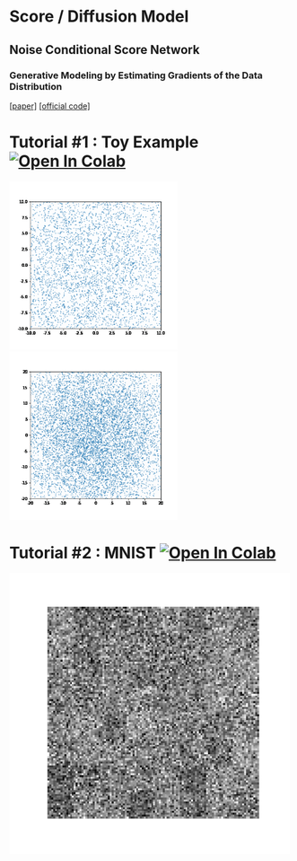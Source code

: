 # Score / Diffusion Model


## Noise Conditional Score Network
### Generative Modeling by Estimating Gradients of the Data Distribution 
[[paper]](https://arxiv.org/abs/1907.05600) [[official code]](https://github.com/ermongroup/ncsn)

# Tutorial #1 : Toy Example [![Open In Colab](https://colab.research.google.com/assets/colab-badge.svg)](https://colab.research.google.com/github/JeongJiHeon/ScoreDiffusionModel/blob/main/NCSN/NCSN_example.ipynb) 
<div>

<img width="300" src="https://github.com/JeongJiHeon/ScoreDiffusionModel/blob/main/NCSN/figure/ncsn_toy.gif">
<img width="300" src="https://github.com/JeongJiHeon/ScoreDiffusionModel/blob/main/NCSN/figure/ncsn_toy2.gif">



# Tutorial #2 : MNIST [![Open In Colab](https://colab.research.google.com/assets/colab-badge.svg)](https://colab.research.google.com/github/JeongJiHeon/ScoreDiffusionModel/blob/main/NCSN/NCSN_MNIST.ipynb) 

<img width="500" src="https://github.com/JeongJiHeon/ScoreDiffusionModel/blob/main/NCSN/figure/ncsn_mnist.gif">


